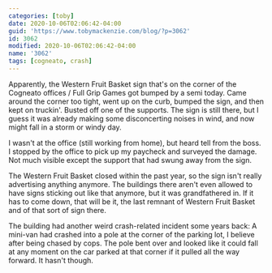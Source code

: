 ```yaml
---
categories: [toby]
date: 2020-10-06T02:06:42-04:00
guid: 'https://www.tobymackenzie.com/blog/?p=3062'
id: 3062
modified: 2020-10-06T02:06:42-04:00
name: '3062'
tags: [cogneato, crash]
---
```


Apparently, the Western Fruit Basket sign that's on the corner of the Cogneato offices / Full Grip Games got bumped by a semi today.<!--more-->  Came around the corner too tight, went up on the curb, bumped the sign, and then kept on truckin'.  Busted off one of the supports.  The sign is still there, but I guess it was already making some disconcerting noises in wind, and now might fall in a storm or windy day.

I wasn't at the office (still working from home), but heard tell from the boss.  I stopped by the office to pick up my paycheck and surveyed the damage.  Not much visible except the support that had swung away from the sign.

The Western Fruit Basket closed within the past year, so the sign isn't really advertising anything anymore.  The buildings there aren't even allowed to have signs sticking out like that anymore, but it was grandfathered in.  If it has to come down, that will be it, the last remnant of Western Fruit Basket and of that sort of sign there.

The building had another weird crash-related incident some years back:  A mini-van had crashed into a pole at the corner of the parking lot, I believe after being chased by cops.  The pole bent over and looked like it could fall at any moment on the car parked at that corner if it pulled all the way forward.  It hasn't though.
